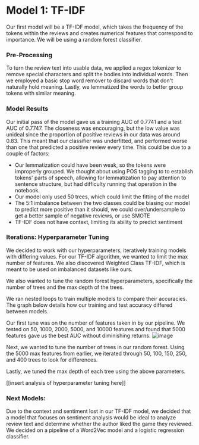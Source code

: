 # Model 1: TF-IDF

Our first model will be a TF-IDF model, which takes the frequency of the tokens within the reviews and creates numerical features that correspond to importance. We will be using a random forest classifier. 

### Pre-Processing
To turn the review text into usable data, we applied a regex tokenizer to remove special characters and split the bodies into individual words. Then we employed a basic stop word remover to discard words that don't naturally hold meaning. Lastly, we lemmatized the words to better group tokens with similar meaning. 

### Model Results
Our initial pass of the model gave us a training AUC of 0.7741 and a test AUC of 0.7747. The closeness was encouraging, but the low value was unideal since the proportion of positive reviews in our data was around 0.83. This meant that our classifier was underfitted, and performed worse than one that predicted a positive review every time. This could be due to a couple of factors:
- Our lemmatization could have been weak, so the tokens were improperly grouped. We thought about using POS tagging to to establish tokens' parts of speech, allowing for lemmatization to pay attention to sentence structure, but had difficulty running that operation in the notebook.
- Our model only used 50 trees, which could limit the fitting of the model
- The 5:1 imbalance between the two classes could be biasing our model to predict more positive than it should, we could over/undersample to get a better sample of negative reviews, or use SMOTE
- TF-IDF does not have context, limiting its ability to predict sentiment

### Iterations: Hyperparameter Tuning
We decided to work with our hyperparameters, iteratively training models with differing values. For our TF-IDF algorithm, we wanted to limit the max number of features. We also discovered Weighted Class TF-IDF, which is meant to be used on imbalanced datasets like ours. 

We also wanted to tune the random forest hyperparameters, specifically the number of trees and the max depth of the trees. 

We ran nested loops to train multiple models to compare their accuracies. The graph below details how our training and test accuracy differed between models. 

Our first tune was on the number of features taken in by our pipeline. We tested on 50, 1000, 2000, 5000, and 10000 features and found that 5000 features gave us the best AUC without diminishing returns. 
![image](https://github.com/user-attachments/assets/0d1e143d-002a-42ae-ab20-0b8853bc554b)

Next, we wanted to tune the number of trees in our random forest. Using the 5000 max features from earlier, we iterated through 50, 100, 150, 250, and 400 trees to look for differences. 


Lastly, we tuned the max depth of each tree using the above parameters. 

[[insert analysis of hyperparameter tuning here]]

### Next Models:
Due to the context and sentiment lost in our TF-IDF model, we decided that a model that focuses on sentiment analysis would be ideal to analyze review text and determine whether the author liked the game they reviewed. We decided on a pipeline of a Word2Vec model and a logistic regression classifier. 
